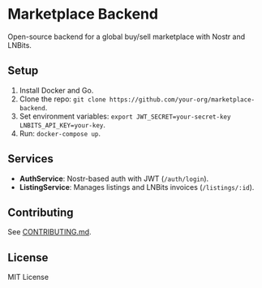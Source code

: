 # Marketplace Backend
Open-source backend for a global buy/sell marketplace with Nostr and LNBits.

## Setup
1. Install Docker and Go.
2. Clone the repo: `git clone https://github.com/your-org/marketplace-backend`.
3. Set environment variables: `export JWT_SECRET=your-secret-key LNBITS_API_KEY=your-key`.
4. Run: `docker-compose up`.

## Services
- **AuthService**: Nostr-based auth with JWT (`/auth/login`).
- **ListingService**: Manages listings and LNBits invoices (`/listings/:id`).

## Contributing
See [CONTRIBUTING.md](CONTRIBUTING.md).

## License
MIT License
